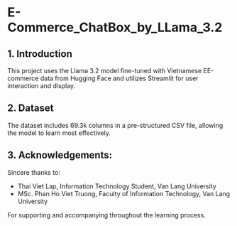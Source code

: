 # E-Commerce_ChatBox_by_LLama_3.2
 
## 1. Introduction
This project uses the Llama 3.2 model fine-tuned with Vietnamese EE-commerce data from Hugging Face and utilizes Streamlit for user interaction and display.

## 2. Dataset
The dataset includes 69.3k columns in a pre-structured CSV file, allowing the model to learn most effectively.

## 3. Acknowledgements:
Sincere thanks to:
- Thai Viet Lap, Information Technology Student, Van Lang University
- MSc. Phan Ho Viet Truong, Faculty of Information Technology, Van Lang University

For supporting and accompanying throughout the learning process.